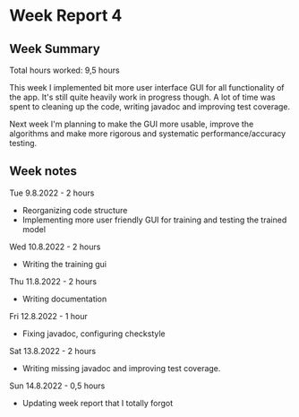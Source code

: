 # Week Report 4

## Week Summary

Total hours worked: 9,5 hours

This week I implemented bit more user interface GUI for all functionality of the app. It's still quite heavily work in progress though. A lot of time was spent to cleaning up the code, writing javadoc and improving test coverage.

Next week I'm planning to make the GUI more usable, improve the algorithms and make more rigorous and systematic performance/accuracy testing.


## Week notes

Tue 9.8.2022 - 2 hours
 - Reorganizing code structure
 - Implementing more user friendly GUI for training and testing the trained model

Wed 10.8.2022 - 2 hours
 - Writing the training gui

Thu 11.8.2022 - 2 hours
 - Writing documentation

Fri 12.8.2022 - 1 hour
 - Fixing javadoc, configuring checkstyle

Sat 13.8.2022 - 2 hours
 - Writing missing javadoc and improving test coverage.

Sun 14.8.2022 - 0,5 hours
 - Updating week report that I totally forgot



